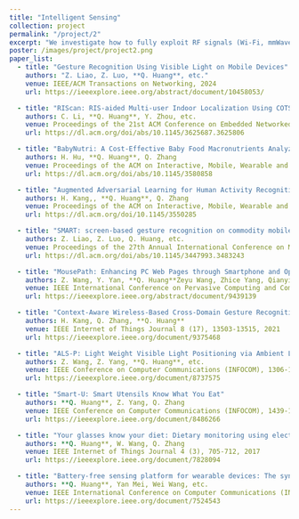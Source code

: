 ```yaml
---
title: "Intelligent Sensing"
collection: project
permalink: "/project/2"
excerpt: "We investigate how to fully exploit RF signals (Wi-Fi, mmWave, Ultra-wideband), acoustic signals, and visible/invisible light signals to achieve intelligent sensing. We are interested in gesture recognition, motion tracking, food intake logging, and vital sign monitoring, so that we can enable convenient human-computer interactions, location-based services, and long-term health management. We are working toward the vision of smart homes and smart healthcare. We have built several sensing prototypes for various purposes."
poster: /images/project/project2.png
paper_list:
  - title: "Gesture Recognition Using Visible Light on Mobile Devices"
    authors: "Z. Liao, Z. Luo, **Q. Huang**, etc."
    venue: IEEE/ACM Transactions on Networking, 2024
    url: https://ieeexplore.ieee.org/abstract/document/10458053/

  - title: "RIScan: RIS-aided Multi-user Indoor Localization Using COTS Wi-Fi"
    authors: C. Li, **Q. Huang**, Y. Zhou, etc.
    venue: Proceedings of the 21st ACM Conference on Embedded Networked Sensor Systems (Sensys), 2023
    url: https://dl.acm.org/doi/abs/10.1145/3625687.3625806

  - title: "BabyNutri: A Cost-Effective Baby Food Macronutrients Analyzer Based on Spectral Reconstruction"
    authors: H. Hu, **Q. Huang**, Q. Zhang
    venue: Proceedings of the ACM on Interactive, Mobile, Wearable and Ubiquitous Technologies (IMWUT), Volume 7, Issue 1
    url: https://dl.acm.org/doi/abs/10.1145/3580858

  - title: "Augmented Adversarial Learning for Human Activity Recognition with Partial Sensor Sets"
    authors: H. Kang,, **Q. Huang**, Q. Zhang
    venue: Proceedings of the ACM on Interactive, Mobile, Wearable and Ubiquitous Technologies (IMWUT), Volume 6, Issue 3
    url: https://dl.acm.org/doi/10.1145/3550285

  - title: "SMART: screen-based gesture recognition on commodity mobile devices"
    authors: Z. Liao, Z. Luo, Q. Huang, etc.
    venue: Proceedings of the 27th Annual International Conference on Mobile Computing and Networking (MobiCom), 2021
    url: https://dl.acm.org/doi/abs/10.1145/3447993.3483243

  - title: "MousePath: Enhancing PC Web Pages through Smartphone and Optical Mouse"
    authors: Z. Wang, Y. Yan, **Q. Huang**Zeyu Wang, Zhice Yang, Qianyi Huang, 
    venue: IEEE International Conference on Pervasive Computing and Communications (Percom), 2021
    url: https://ieeexplore.ieee.org/abstract/document/9439139

  - title: "Context-Aware Wireless-Based Cross-Domain Gesture Recognition"
    authors: H. Kang, Q. Zhang, **Q. Huang**
    venue: IEEE Internet of Things Journal 8 (17), 13503-13515, 2021
    url: https://ieeexplore.ieee.org/document/9375468

  - title: "ALS-P: Light Weight Visible Light Positioning via Ambient Light Sensor"
    authors: Z. Wang, Z. Yang, **Q. Huang**, etc.
    venue: IEEE Conference on Computer Communications (INFOCOM), 1306-1314, 2019
    url: https://ieeexplore.ieee.org/document/8737575

  - title: "Smart-U: Smart Utensils Know What You Eat"
    authors: **Q. Huang**, Z. Yang, Q. Zhang
    venue: IEEE Conference on Computer Communications (INFOCOM), 1439-1447, 2018
    url: https://ieeexplore.ieee.org/document/8486266

  - title: "Your glasses know your diet: Dietary monitoring using electromyography sensors"
    authors: **Q. Huang**, W. Wang, Q. Zhang
    venue: IEEE Internet of Things Journal 4 (3), 705-712, 2017
    url: https://ieeexplore.ieee.org/document/7828094

  - title: "Battery-free sensing platform for wearable devices: The synergy between two feet"
    authors: **Q. Huang**, Yan Mei, Wei Wang, etc.
    venue: IEEE International Conference on Computer Communications (INFOCOM), 2016
    url: https://ieeexplore.ieee.org/document/7524543
---
```

